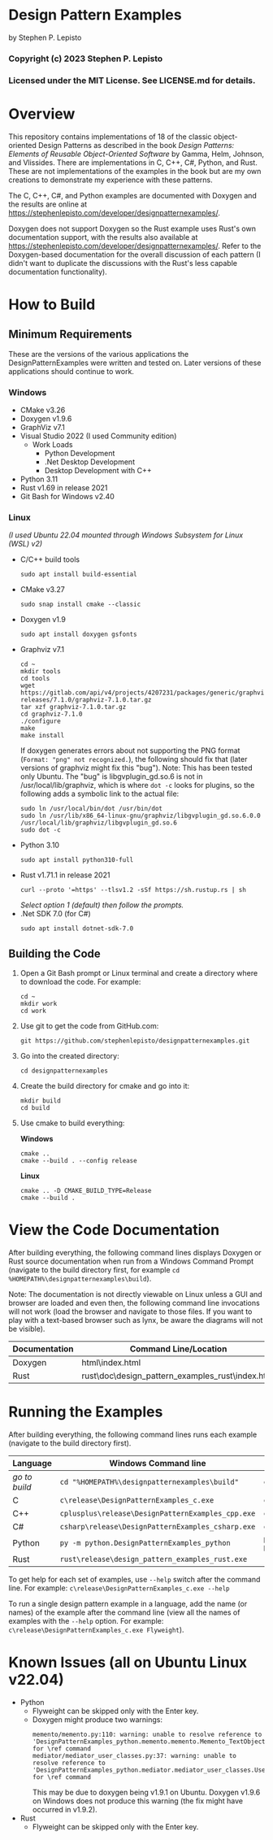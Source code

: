 # Design Pattern Examples
by Stephen P. Lepisto

### Copyright (c) 2023 Stephen P. Lepisto
### Licensed under the MIT License.  See LICENSE.md for details.


# Overview
This repository contains implementations of 18 of the classic object-oriented
Design Patterns as described in the book _Design Patterns: Elements of Reusable
Object-Oriented Software_ by Gamma, Helm, Johnson, and Vlissides.  There are
implementations in C, C++, C#, Python, and Rust.  These are not implementations
of the examples in the book but are my own creations to demonstrate my
experience with these patterns.

The C, C++, C#, and Python examples are documented with Doxygen and the results
are online at https://stephenlepisto.com/developer/designpatternexamples/.

Doxygen does not support Doxygen so the Rust example uses Rust's own
documentation support, with the results also available at
https://stephenlepisto.com/developer/designpatternexamples/.  Refer to the
Doxygen-based documentation for the overall discussion of each pattern (I didn't
want to duplicate the discussions with the Rust's less capable documentation
functionality).

# How to Build

## Minimum Requirements
These are the versions of the various applications the DesignPatternExamples
were written and tested on.  Later versions of these applications should
continue to work.

### Windows
- CMake v3.26
- Doxygen v1.9.6
- GraphViz v7.1
- Visual Studio 2022 (I used Community edition)
  - Work Loads
    - Python Development
    - .Net Desktop Development
    - Desktop Development with C++
- Python 3.11
- Rust v1.69 in release 2021
- Git Bash for Windows v2.40

### Linux
_(I used Ubuntu 22.04 mounted through Windows Subsystem for Linux (WSL) v2)_
- C/C++ build tools
  ~~~~~~~~~~~~~~~~~~~~~~~~~~~~~~~~~~~~{.sh}
  sudo apt install build-essential
  ~~~~~~~~~~~~~~~~~~~~~~~~~~~~~~~~~~~~
- CMake v3.27
  ~~~~~~~~~~~~~~~~~~~~~~~~~~~~~~~~~~~~{.sh}
  sudo snap install cmake --classic
  ~~~~~~~~~~~~~~~~~~~~~~~~~~~~~~~~~~~~
- Doxygen v1.9
  ~~~~~~~~~~~~~~~~~~~~~~~~~~~~~~~~~~~~{.sh}
  sudo apt install doxygen gsfonts
  ~~~~~~~~~~~~~~~~~~~~~~~~~~~~~~~~~~~~
- Graphviz v7.1
  ~~~~~~~~~~~~~~~~~~~~~~~~~~~~~~~~~~~~{.sh}
  cd ~
  mkdir tools
  cd tools
  wget https://gitlab.com/api/v4/projects/4207231/packages/generic/graphviz-releases/7.1.0/graphviz-7.1.0.tar.gz
  tar xzf graphviz-7.1.0.tar.gz
  cd graphviz-7.1.0
  ./configure
  make
  make install
  ~~~~~~~~~~~~~~~~~~~~~~~~~~~~~~~~~~~~
  If doxygen generates errors about not supporting the PNG format (`Format: "png" not recognized.`),
  the following should fix that (later versions of graphviz might fix this "bug").
  Note: This has been tested only Ubuntu.  The "bug" is libgvplugin_gd.so.6 is not
  in /usr/local/lib/graphviz, which is where `dot -c` looks for plugins, so the
  following adds a symbolic link to the actual file:
  ~~~~~~~~~~~~~~~~~~~~~~~~~~~~~~~~~~~~{.sh}
  sudo ln /usr/local/bin/dot /usr/bin/dot
  sudo ln /usr/lib/x86_64-linux-gnu/graphviz/libgvplugin_gd.so.6.0.0 /usr/local/lib/graphviz/libgvplugin_gd.so.6
  sudo dot -c
  ~~~~~~~~~~~~~~~~~~~~~~~~~~~~~~~~~~~~
- Python 3.10
  ~~~~~~~~~~~~~~~~~~~~~~~~~~~~~~~~~~~~{.sh}
  sudo apt install python310-full
  ~~~~~~~~~~~~~~~~~~~~~~~~~~~~~~~~~~~~
- Rust v1.71.1 in release 2021
  ~~~~~~~~~~~~~~~~~~~~~~~~~~~~~~~~~~~~{.sh}
  curl --proto '=https' --tlsv1.2 -sSf https://sh.rustup.rs | sh
  ~~~~~~~~~~~~~~~~~~~~~~~~~~~~~~~~~~~~
  _Select option 1 (default) then follow the prompts._
- .Net SDK 7.0 (for C#)
  ~~~~~~~~~~~~~~~~~~~~~~~~~~~~~~~~~~~~{.sh}
  sudo apt install dotnet-sdk-7.0
  ~~~~~~~~~~~~~~~~~~~~~~~~~~~~~~~~~~~~


## Building the Code
1. Open a Git Bash prompt or Linux terminal and create a directory where to
   download the code.  For example:
    ~~~~~~~~~~~~~~~~~~~~~~~~~~~~~~~~~~~~{.sh}
    cd ~
    mkdir work
    cd work
    ~~~~~~~~~~~~~~~~~~~~~~~~~~~~~~~~~~~~
2. Use git to get the code from GitHub.com:
    ~~~~~~~~~~~~~~~~~~~~~~~~~~~~~~~~~~~~{.sh}
    git https://github.com/stephenlepisto/designpatternexamples.git
    ~~~~~~~~~~~~~~~~~~~~~~~~~~~~~~~~~~~~
3. Go into the created directory:
    ~~~~~~~~~~~~~~~~~~~~~~~~~~~~~~~~~~~~{.sh}
    cd designpatternexamples
    ~~~~~~~~~~~~~~~~~~~~~~~~~~~~~~~~~~~~
4. Create the build directory for cmake and go into it:
    ~~~~~~~~~~~~~~~~~~~~~~~~~~~~~~~~~~~~{.sh}
    mkdir build
    cd build
    ~~~~~~~~~~~~~~~~~~~~~~~~~~~~~~~~~~~~
5. Use cmake to build everything:

    __Windows__
    ~~~~~~~~~~~~~~~~~~~~~~~~~~~~~~~~~~~~{.sh}
    cmake ..
    cmake --build . --config release
    ~~~~~~~~~~~~~~~~~~~~~~~~~~~~~~~~~~~~
    __Linux__
    ~~~~~~~~~~~~~~~~~~~~~~~~~~~~~~~~~~~~{.sh}
    cmake .. -D CMAKE_BUILD_TYPE=Release
    cmake --build .
    ~~~~~~~~~~~~~~~~~~~~~~~~~~~~~~~~~~~~


# View the Code Documentation
After building everything, the following command lines displays Doxygen or Rust
source documentation when run from a Windows Command Prompt (navigate to the
build directory first, for example `cd %HOMEPATH%\designpatternexamples\build`).

Note: The documentation is not directly viewable on Linux unless a GUI and
browser are loaded and even then, the following command line invocations will
not work (load the browser and navigate to those files.  If you want to play
with a text-based browser such as lynx, be aware the diagrams will not be
visible).

| Documentation | Command Line/Location  |
| ------------- | ---------------------- |
| Doxygen       | html\index.html        |
| Rust          | rust\doc\design_pattern_examples_rust\index.html |

# Running the Examples
After building everything, the following command lines runs each example
(navigate to the build directory first).

| Language      | Windows Command line                              | Linux Command Line                      |
| ------------- | ------------------------------------------------- | --------------------------------------- |
| _go to build_ | `cd "%HOMEPATH%\designpatternexamples\build"`     | `cd ~/work/designpatternexamples/build` |
| C             | `c\release\DesignPatternExamples_c.exe`           | `c/DesignPatternExamples_c`             |
| C++           | `cplusplus\release\DesignPatternExamples_cpp.exe` | `cplusplus/DesignPatternExamples_cpp`   |
| C#            | `csharp\release\DesignPatternExamples_csharp.exe` | `csharp/DesignPatternExamples_csharp`   |
| Python        | `py -m python.DesignPatternExamples_python`       | `python3 -m python.DesignPatternExamples_python` |
| Rust          | `rust\release\design_pattern_examples_rust.exe`   | `rust/release/design_pattern_examples_rust` |

To get help for each set of examples, use `--help` switch after the command line.
For example: `c\release\DesignPatternExamples_c.exe --help`

To run a single design pattern example in a language, add the name (or names) of
the example after the command line (view all the names of examples with the
`--help` option.  For example: `c\release\DesignPatternExamples_c.exe Flyweight`).

# Known Issues (all on Ubuntu Linux v22.04)
- Python
  - Flyweight can be skipped only with the Enter key.
  - Doxygen might produce two warnings:
    ~~~~~~~~~~~~~~~~~~~~~~~~~~~~~~~~~~~~~~~~~~~~~~~~~~~~~~~~~~~~~~~~~~~~~~~~~~~~~~~~
    memento/memento.py:110: warning: unable to resolve reference to 'DesignPatternExamples_python.memento.memento.Memento_TextObject' for \ref command
    mediator/mediator_user_classes.py:37: warning: unable to resolve reference to 'DesignPatternExamples_python.mediator.mediator_user_classes.User' for \ref command
    ~~~~~~~~~~~~~~~~~~~~~~~~~~~~~~~~~~~~~~~~~~~~~~~~~~~~~~~~~~~~~~~~~~~~~~~~~~~~~~~~
    This may be due to doxygen being v1.9.1 on Ubuntu.  Doxygen v1.9.6 on
    Windows does not produce this warning (the fix might have occurred in v1.9.2).
- Rust
  - Flyweight can be skipped only with the Enter key.
